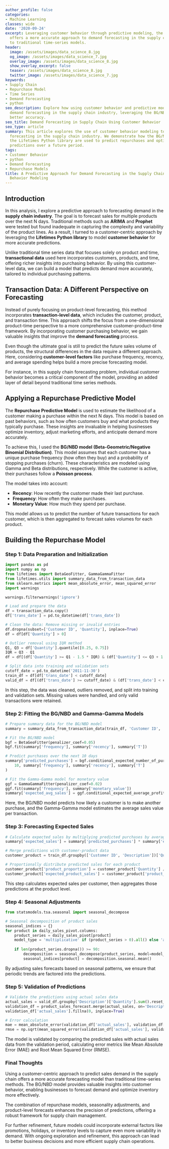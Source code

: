 ```yaml
---
author_profile: false
categories:
- Machine Learning
classes: wide
date: '2020-09-24'
excerpt: Leveraging customer behavior through predictive modeling, the BG/NBD model
  offers a more accurate approach to demand forecasting in the supply chain compared
  to traditional time-series models.
header:
  image: /assets/images/data_science_8.jpg
  og_image: /assets/images/data_science_7.jpg
  overlay_image: /assets/images/data_science_8.jpg
  show_overlay_excerpt: false
  teaser: /assets/images/data_science_8.jpg
  twitter_image: /assets/images/data_science_7.jpg
keywords:
- Supply Chain
- Repurchase Model
- Time Series
- Demand Forecasting
- python
seo_description: Explore how using customer behavior and predictive models can improve
  demand forecasting in the supply chain industry, leveraging the BG/NBD model for
  better accuracy.
seo_title: Demand Forecasting in Supply Chain Using Customer Behavior
seo_type: article
summary: This article explores the use of customer behavior modeling to improve demand
  forecasting in the supply chain industry. We demonstrate how the BG/NBD model and
  the Lifetimes Python library are used to predict repurchases and optimize sales
  predictions over a future period.
tags:
- Customer Behavior
- python
- Demand Forecasting
- Repurchase Models
title: A Predictive Approach for Demand Forecasting in the Supply Chain Using Customer
  Behavior Modeling
---
```


## Introduction

In this analysis, I explore a predictive approach to forecasting demand in the **supply chain industry**. The goal is to forecast sales for multiple products over the next N days. Traditional methods such as **ARIMA** and **Prophet** were tested but found inadequate in capturing the complexity and variability of the product lines. As a result, I turned to a customer-centric approach by leveraging the **Lifetimes Python library** to model **customer behavior** for more accurate predictions.

Unlike traditional time series data that focuses solely on product and time, **transactional data** used here incorporates customers, products, and time, offering richer insights into purchasing behavior. By using this customer-level data, we can build a model that predicts demand more accurately, tailored to individual purchasing patterns.

## Transaction Data: A Different Perspective on Forecasting

Instead of purely focusing on product-level forecasting, this method incorporates **transaction-level data**, which includes the customer, product, and transaction time. This approach shifts the focus from a one-dimensional product-time perspective to a more comprehensive customer-product-time framework. By incorporating customer purchasing behavior, we gain valuable insights that improve the **demand forecasting** process.

Even though the ultimate goal is still to predict the future sales volume of products, the structural differences in the data require a different approach. Here, considering **customer-level factors** like purchase frequency, recency, and average spending helps build a more precise forecasting model.

For instance, in this supply chain forecasting problem, individual customer behavior becomes a critical component of the model, providing an added layer of detail beyond traditional time series methods.

## Applying a Repurchase Predictive Model

The **Repurchase Predictive Model** is used to estimate the likelihood of a customer making a purchase within the next N days. This model is based on past behaviors, such as how often customers buy and what products they typically purchase. These insights are invaluable in helping businesses optimize inventory, adjust marketing efforts, and anticipate demand more accurately.

To achieve this, I used the **BG/NBD model (Beta-Geometric/Negative Binomial Distribution)**. This model assumes that each customer has a unique purchase frequency (how often they buy) and a probability of stopping purchases (churn). These characteristics are modeled using Gamma and Beta distributions, respectively. While the customer is active, their purchases follow a **Poisson process**.

The model takes into account:

- **Recency**: How recently the customer made their last purchase.
- **Frequency**: How often they make purchases.
- **Monetary Value**: How much they spend per purchase.

This model allows us to predict the number of future transactions for each customer, which is then aggregated to forecast sales volumes for each product.

## Building the Repurchase Model

### Step 1: Data Preparation and Initialization

```python
import pandas as pd
import numpy as np
from lifetimes import BetaGeoFitter, GammaGammaFitter
from lifetimes.utils import summary_data_from_transaction_data
from sklearn.metrics import mean_absolute_error, mean_squared_error
import warnings

warnings.filterwarnings('ignore')

# Load and prepare the data
df = transaction_data.copy()
df['trans_date'] = pd.to_datetime(df['trans_date'])

# Clean the data: Remove missing or invalid entries
df.dropna(subset=['Customer ID', 'Quantity'], inplace=True)
df = df[df['Quantity'] > 0]

# Outlier removal using IQR method
Q1, Q3 = df['Quantity'].quantile([0.25, 0.75])
IQR = Q3 - Q1
df = df[(df['Quantity'] >= Q1 - 1.5 * IQR) & (df['Quantity'] <= Q3 + 1.5 * IQR)]

# Split data into training and validation sets
cutoff_date = pd.to_datetime('2011-11-30')
train_df = df[df['trans_date'] < cutoff_date]
valid_df = df[(df['trans_date'] >= cutoff_date) & (df['trans_date'] < cutoff_date + pd.Timedelta(days=10))]
```

In this step, the data was cleaned, outliers removed, and split into training and validation sets. Missing values were handled, and only valid transactions were retained.

### Step 2: Fitting the BG/NBD and Gamma-Gamma Models

```python
# Prepare summary data for the BG/NBD model
summary = summary_data_from_transaction_data(train_df, 'Customer ID', 'trans_date', monetary_value_col='Quantity')

# Fit the BG/NBD model
bgf = BetaGeoFitter(penalizer_coef=0.05)
bgf.fit(summary['frequency'], summary['recency'], summary['T'])

# Predict purchases over the next 10 days
summary['predicted_purchases'] = bgf.conditional_expected_number_of_purchases_up_to_time(
    10, summary['frequency'], summary['recency'], summary['T']
)

# Fit the Gamma-Gamma model for monetary value
ggf = GammaGammaFitter(penalizer_coef=0.02)
ggf.fit(summary['frequency'], summary['monetary_value'])
summary['expected_avg_sales'] = ggf.conditional_expected_average_profit(summary['frequency'], summary['monetary_value'])
```

Here, the BG/NBD model predicts how likely a customer is to make another purchase, and the Gamma-Gamma model estimates the average sales value per transaction.

### Step 3: Forecasting Expected Sales

```python
# Calculate expected sales by multiplying predicted purchases by average sales
summary['expected_sales'] = summary['predicted_purchases'] * summary['expected_avg_sales']

# Merge predictions with customer-product data
customer_product = train_df.groupby(['Customer ID', 'Description'])['Quantity'].sum().reset_index()

# Proportionally distribute predicted sales for each product
customer_product['product_proportion'] = customer_product['Quantity'] / customer_product.groupby('Customer ID')['Quantity'].transform('sum')
customer_product['expected_product_sales'] = customer_product['product_proportion'] * summary['expected_sales']
```

This step calculates expected sales per customer, then aggregates those predictions at the product level.

### Step 4: Seasonal Adjustments

```python
from statsmodels.tsa.seasonal import seasonal_decompose

# Seasonal decomposition of product sales
seasonal_indices = {}
for product in daily_sales_pivot.columns:
    product_series = daily_sales_pivot[product]
    model_type = 'multiplicative' if (product_series > 0).all() else 'additive'
    
    if len(product_series.dropna()) >= 90:
        decomposition = seasonal_decompose(product_series, model=model_type, period=30)
        seasonal_indices[product] = decomposition.seasonal.mean()
```

By adjusting sales forecasts based on seasonal patterns, we ensure that periodic trends are factored into the predictions.

### Step 5: Validation of Predictions

```python
# Validate the predictions using actual sales data
actual_sales = valid_df.groupby('Description')['Quantity'].sum().reset_index()
validation_df = product_sales_forecast.merge(actual_sales, on='Description', how='left')
validation_df['actual_sales'].fillna(0, inplace=True)

# Error calculation
mae = mean_absolute_error(validation_df['actual_sales'], validation_df['adjusted_expected_sales'])
rmse = np.sqrt(mean_squared_error(validation_df['actual_sales'], validation_df['adjusted_expected_sales']))
```

The model is validated by comparing the predicted sales with actual sales data from the validation period, calculating error metrics like Mean Absolute Error (MAE) and Root Mean Squared Error (RMSE).

### Final Thoughts

Using a customer-centric approach to predict sales demand in the supply chain offers a more accurate forecasting model than traditional time-series methods. The BG/NBD model provides valuable insights into customer behavior, enabling businesses to forecast demand and optimize inventory more effectively.

The combination of repurchase models, seasonality adjustments, and product-level forecasts enhances the precision of predictions, offering a robust framework for supply chain management.

For further refinement, future models could incorporate external factors like promotions, holidays, or inventory levels to capture even more variability in demand. With ongoing exploration and refinement, this approach can lead to better business decisions and more efficient supply chain operations.
